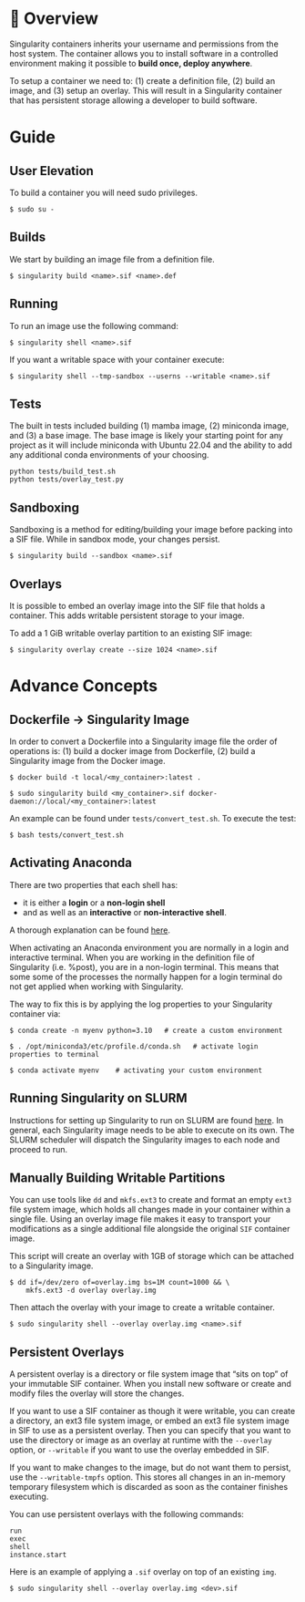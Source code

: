 # 🦉 Overview
Singularity containers inherits your username and permissions from the host system.  The container allows you to install software in a controlled environment making it possible to **build once, deploy anywhere**.

To setup a container we need to: (1) create a definition file, (2) build an image, and (3) setup an overlay.  This will result in a Singularity container that has persistent storage allowing a developer to build software.

# Guide
## User Elevation
To build a container you will need sudo privileges.

```console
$ sudo su -
```

## Builds
We start by building an image file from a definition file.

```console
$ singularity build <name>.sif <name>.def
```

## Running
To run an image use the following command:

```console
$ singularity shell <name>.sif
```

If you want a writable space with your container execute:

```console
$ singularity shell --tmp-sandbox --userns --writable <name>.sif
```

## Tests
The built in tests included building (1) mamba image, (2) miniconda image, and (3) a base image.  The base image is likely your starting point for any project as it will include miniconda with Ubuntu 22.04 and the ability to add any additional conda environments of your choosing.

```console
python tests/build_test.sh
python tests/overlay_test.py
```

## Sandboxing
Sandboxing is a method for editing/building your image before packing into a SIF file.  While in sandbox mode, your changes persist.

```console
$ singularity build --sandbox <name>.sif
```

## Overlays
It is possible to embed an overlay image into the SIF file that holds a container. This adds writable persistent storage to your image.

To add a 1 GiB writable overlay partition to an existing SIF image:

```console
$ singularity overlay create --size 1024 <name>.sif
```

# Advance Concepts

## Dockerfile -> Singularity Image
In order to convert a Dockerfile into a Singularity image file the order of operations is: (1) build a docker image from Dockerfile, (2) build a Singularity image from the Docker image.

```console
$ docker build -t local/<my_container>:latest .

$ sudo singularity build <my_container>.sif docker-daemon://local/<my_container>:latest
```

An example can be found under `tests/convert_test.sh`.  To execute the test:
```console
$ bash tests/convert_test.sh
```

## Activating Anaconda
There are two properties that each shell has:

* it is either a **login** or a **non-login shell**
* and as well as an **interactive** or **non-interactive shell**.

A thorough explanation can be found [here](https://geniac.readthedocs.io/en/latest/conda.html).

When activating an Anaconda environment you are normally in a login and interactive terminal.  When you are working in the definition file of Singularity (i.e. %post), you are in a non-login terminal.  This means that some some of the processes the normally happen for a login terminal do not get applied when working with Singularity.

The way to fix this is by applying the log properties to your Singularity container via:

```console
$ conda create -n myenv python=3.10   # create a custom environment

$ . /opt/miniconda3/etc/profile.d/conda.sh   # activate login properties to terminal

$ conda activate myenv    # activating your custom environment
```

## Running Singularity on SLURM
Instructions for setting up Singularity to run on SLURM are found [here](https://nfdi4ing.pages.rwth-aachen.de/knowledge-base/how-tos/all_articles/how_to_run_a_job_on_the_cluster_using_slurm_and_singularity/).  In general, each Singularity image needs to be able to execute on its own.  The SLURM scheduler will dispatch the Singularity images to each node and proceed to run.



## Manually Building Writable Partitions
You can use tools like `dd` and `mkfs.ext3` to create and format an empty `ext3` file system image, which holds all changes made in your container within a single file. Using an overlay image file makes it easy to transport your modifications as a single additional file alongside the original `SIF` container image.

This script will create an overlay with 1GB of storage which can be attached to a Singularity
image.

```console
$ dd if=/dev/zero of=overlay.img bs=1M count=1000 && \
    mkfs.ext3 -d overlay overlay.img
```

Then attach the overlay with your image to create a writable container.

```console
$ sudo singularity shell --overlay overlay.img <name>.sif
```

## Persistent Overlays
A persistent overlay is a directory or file system image that “sits on top” of your immutable SIF container. When you install new software or create and modify files the overlay will store the changes.

If you want to use a SIF container as though it were writable, you can create a directory, an ext3 file system image, or embed an ext3 file system image in SIF to use as a persistent overlay. Then you can specify that you want to use the directory or image as an overlay at runtime with the `--overlay` option, or `--writable` if you want to use the overlay embedded in SIF.

If you want to make changes to the image, but do not want them to persist, use the `--writable-tmpfs` option. This stores all changes in an in-memory temporary filesystem which is discarded as soon as the container finishes executing.

You can use persistent overlays with the following commands:

```console
run
exec
shell
instance.start
```

Here is an example of applying a `.sif` overlay on top of an existing `img`.

```console
$ sudo singularity shell --overlay overlay.img <dev>.sif
```
